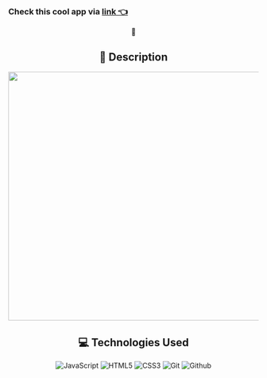 
### Check this cool app via [link 👈]()
<div id="description" align="center">   🤗

## :pencil: Description

<div id="header" align="center">
  <img src="https://i.imgur.com/SkpLvxa.png" width="600" height="500">
</div>


## :computer: Technologies Used
![JavaScript](https://img.shields.io/badge/-JavaScript-05122A?style=flat&logo=javascript)
![HTML5](https://img.shields.io/badge/-HTML5-05122A?style=flat&logo=html5)
![CSS3](https://img.shields.io/badge/-CSS-05122A?style=flat&logo=css3)
![Git](https://img.shields.io/badge/-Git-05122A?style=flat&logo=git)
![Github](https://img.shields.io/badge/-GitHub-05122A?style=flat&logo=github)
